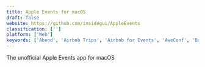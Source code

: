 ```yaml
---
title: Apple Events for macOS
draft: false 
website: https://github.com/insidegui/AppleEvents
classification: ['']
platform: ['Web']
keywords: ['Abend', 'Airbnb Trips', 'Airbnb for Events', 'AweConf', 'Babble', 'Bizzabo', 'Climatune', 'Event Hunt', 'Fan Central Station', 'HackHub', 'LinkedIn Pages', 'Meed', 'Meeve', 'Nocturnal Mobile', 'Shapr', 'Sparq Events', 'TechEvents.co', 'Track', 'WeatherTunes']
---
```

The unofficial Apple Events app for macOS